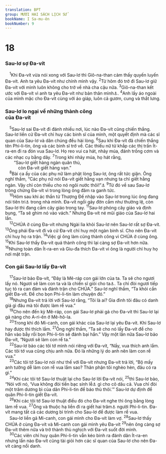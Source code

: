 ```yaml
---
translation: BPT
group: MƯƠI HAI SÁCH LỊCH SỬ
bookName: I Sa-mu-ên 
bookNumber: 9
---
```


<div class="title"><h1>18</h1><h3>Sau-lơ sợ Đa-vít</h3></div>
<span class="verse 1sa_18_1"> <sup>1</sup>Khi Đa-vít vừa nói xong với Sau-lơ thì Giô-na-than cảm thấy quyến luyến Đa-vít. Anh ta yêu Đa-vít như chính mình vậy.</span>
<span class="verse 1sa_18_2"><sup>2</sup>Từ hôm đó trở đi Sau-lơ giữ Đa-vít với mình luôn không cho trở về nhà cha cậu nữa.</span>
<span class="verse 1sa_18_3"><sup>3</sup>Giô-na-than kết ước với Đa-vít vì anh ta yêu Đa-vít như bản thân mình<a data-toggle="tooltip" data-placement="bottom" title="Nguyên văn, “Linh hồn Giô-na-than gắn liền với linh hồn Đa-vít.”">⚓</a>.</span>
<span class="verse 1sa_18_4"><sup>4</sup>Anh lấy áo ngoài của mình mặc cho Đa-vít cùng với áo giáp, luôn cả gươm, cung và thắt lưng.<br/></span>
<div class="title"><h3>Sau-lơ lo ngại về những thành công<br/>của Đa-vít</h3></div>
<span class="verse 1sa_18_5"> <sup>5</sup>Sau-lơ sai Đa-vít đi đánh nhiều nơi, lúc nào Đa-vít cũng chiến thắng. Sau-lơ liền cử Đa-vít chỉ huy các binh sĩ của mình, một quyết định mà các sĩ quan của Sau-lơ và dân chúng đều hài lòng.</span>
<span class="verse 1sa_18_6"><sup>6</sup>Sau khi Đa-vít đã chiến thắng tên Phi-li-tin, ông và các binh sĩ trở về. Các thiếu nữ từ khắp các thị trấn Ít-ra-en đi ra đón vua Sau-lơ. Họ reo vui ca hát, nhảy múa, đánh trống cơm và các nhạc cụ bằng dây.</span>
<span class="verse 1sa_18_7"><sup>7</sup>Trong khi nhảy múa, họ hát rằng,<br/>  “Sau-lơ giết hàng ngàn quân thù,<br/>   còn Đa-vít giết hàng vạn.”<br/></span>
<span class="verse 1sa_18_8"> <sup>8</sup>Bài ca ấy của các phụ nữ làm phật lòng Sau-lơ, ông rất tức giận. Ông nghĩ thầm, “Các phụ nữ nói Đa-vít giết hằng vạn nhưng ta chỉ giết hằng ngàn. Vậy chỉ còn thiếu cho nó ngôi nước thôi!”<a data-toggle="tooltip" data-placement="bottom" title="Câu nầy không có trong các bản cổ Hi-lạp.">⚓</a></span>
<span class="verse 1sa_18_9"><sup>9</sup>Từ đó về sau Sau-lơ trông chừng Đa-vít vì trong lòng ông đâm ra ganh tức.<br/></span>
<span class="verse 1sa_18_10"> <sup>10</sup>Hôm sau khi ác thần từ Thượng Đế nhập vào Sau-lơ trong lúc ông đang nói tiên tri<a data-toggle="tooltip" data-placement="bottom" title="Từ ngữ Hê-bơ-rơ có nghĩa là “mê sảng.” Người ở trong trạng thái nầy không kiểm soát được chính mình. Có khi Thượng Đế dùng lối nầy để truyền một sứ điệp của Ngài cho người khác.">⚓</a> trong nhà mình. Đa-vít ngồi gảy đờn cầm như thường lệ, còn Sau-lơ thì đang cầm cây giáo trong tay.</span>
<span class="verse 1sa_18_11"><sup>11</sup>Sau-lơ phóng cây giáo và định bụng, “Ta sẽ ghim nó vào vách.” Nhưng Đa-vít né mũi giáo của Sau-lơ hai lần.<br/></span>
<span class="verse 1sa_18_12"> <sup>12</sup>CHÚA ở cùng Đa-vít nhưng Ngài lìa khỏi Sau-lơ nên Sau-lơ rất sợ Đa-vít.</span>
<span class="verse 1sa_18_13"><sup>13</sup>Ông phái Đa-vít đi và cử Đa-vít chỉ huy một ngàn binh sĩ. Cho nên Đa-vít chỉ huy họ ra trận.</span>
<span class="verse 1sa_18_14"><sup>14</sup>Việc gì ông làm cũng thành công vì CHÚA ở cùng ông.</span>
<span class="verse 1sa_18_15"><sup>15</sup>Khi Sau-lơ thấy Đa-vít quá thành công thì lại càng sợ Đa-vít hơn nữa.</span>
<span class="verse 1sa_18_16"><sup>16</sup>Nhưng toàn dân Ít-ra-en và Giu-đa thích Đa-vít vì ông là người chỉ huy họ nơi mặt trận.<br/></span>
<div class="title"><h3>Con gái Sau-lơ lấy Đa-vít</h3></div>
<span class="verse 1sa_18_17"> <sup>17</sup>Sau-lơ bảo Đa-vít, “Đây là Mê-ráp con gái lớn của ta. Ta sẽ cho ngươi lấy nó. Ngươi sẽ làm con ta và là chiến sĩ giỏi cho ta<a data-toggle="tooltip" data-placement="bottom" title="Nghĩa là thuộc giai cấp chiến sĩ. Họ không phải làm các nhiệm vụ khác của người dân thường.">⚓</a>. Ta chỉ đòi ngươi tiếp tục tỏ ra can đảm và đánh trận cho CHÚA.” Sau-lơ nghĩ thầm, “Ta khỏi cần giết Đa-vít. Để cho bọn Phi-li-tin làm chuyện đó.”<br/></span>
<span class="verse 1sa_18_18"> <sup>18</sup>Nhưng Đa-vít trả lời với Sau-lơ rằng, “Tôi là ai? Gia đình tôi đâu có danh giá gì đâu mà tôi được làm rể vua.”<br/></span>
<span class="verse 1sa_18_19"> <sup>19</sup>Cho nên đến kỳ Mê-ráp, con gái Sau-lơ phải gả cho Đa-vít thì Sau-lơ lại gả nàng cho A-ri-ên ở Mê-hô-la.<br/></span>
<span class="verse 1sa_18_20"> <sup>20</sup>Trong khi đó Mi-canh, con gái khác của Sau-lơ lại yêu Đa-vít. Khi Sau-lơ hay được thì thích lắm.</span>
<span class="verse 1sa_18_21"><sup>21</sup>Ông nghĩ thầm, “Ta sẽ cho nó lấy Đa-vít để cho hắn vào bẫy rồi bọn Phi-li-tin sẽ đánh bại hắn.” Vậy một lần nữa Sau-lơ bảo Đa-vít, “Ngươi sẽ làm con rể ta.”<br/></span>
<span class="verse 1sa_18_22"> <sup>22</sup>Sau-lơ bảo các tôi tớ mình nói riêng với Đa-vít, “Nầy, vua thích anh lắm. Các tôi tớ vua cũng chịu anh nữa. Đó là những lý do anh nên làm con rể vua.”<br/></span>
<span class="verse 1sa_18_23"> <sup>23</sup>Các tôi tớ Sau-lơ nói như thế với Đa-vít nhưng Đa-vít trả lời, “Bộ mấy anh tưởng dễ làm con rể vua lắm sao? Thân phận tôi nghèo hèn, đâu có ra gì.”<br/></span>
<span class="verse 1sa_18_24"> <sup>24</sup>Khi các tôi tớ Sau-lơ thuật lại cho Sau-lơ lời Đa-vít nói,</span>
<span class="verse 1sa_18_25"><sup>25</sup>thì Sau-lơ bảo, “Nói với nó, ‘Vua không đòi tiền bạc sính lễ<a data-toggle="tooltip" data-placement="bottom" title="Vào thời Cựu Ước, người đàn ông muốn cưới vợ phải mang sính lễ đến cho cha của cô dâu.">⚓</a> gì cho cô dâu cả. Vua chỉ đòi một trăm dương bì của dân Phi-li-tin để báo thù thôi.’” Sau-lơ dự định để quân Phi-li-tin giết Đa-vít.<br/></span>
<span class="verse 1sa_18_26"> <sup>26</sup>Khi các tôi tớ Sau-lơ thuật điều đó cho Đa-vít nghe thì ông bằng lòng làm rể vua.</span>
<span class="verse 1sa_18_27"><sup>27</sup>Ông và thuộc hạ liền đi ra giết hai trăm<a data-toggle="tooltip" data-placement="bottom" title="Bản cổ Hi-lạp ghi “một trăm.”">⚓</a> người Phi-li-tin. Đa-vít mang tất cả các dương bì trình cho Sau-lơ để được làm rể vua.<br/> Sau-lơ liền gả Mi-canh, con gái mình cho Đa-vít làm vợ.</span>
<span class="verse 1sa_18_28"><sup>28</sup>Sau-lơ thấy CHÚA ở cùng Đa-vít và Mi-canh con gái mình yêu Đa-vít</span>
<span class="verse 1sa_18_29"><sup>29</sup>nên ông càng sợ Đa-vít thêm nữa và trở thành thù nghịch với Đa-vít suốt đời mình.<br/></span>
<span class="verse 1sa_18_30"> <sup>30</sup>Các viên chỉ huy quân Phi-li-tin vẫn kéo binh ra đánh dân Ít-ra-en nhưng lần nào Đa-vít cũng tài giỏi hơn các sĩ quan của Sau-lơ cho nên Đa-vít càng nổi danh.<br/></span>
